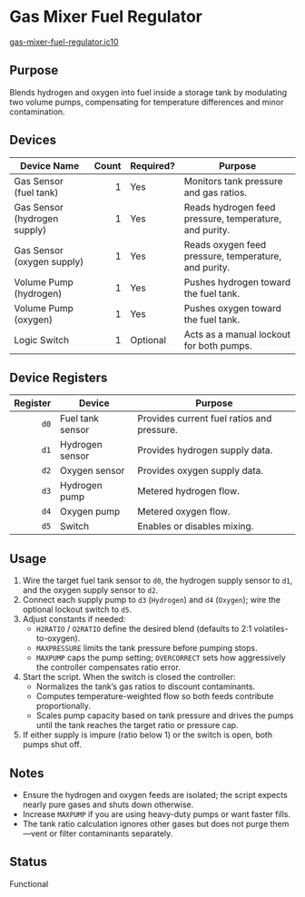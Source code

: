 # Gas Mixer Fuel Regulator

[gas-mixer-fuel-regulator.ic10](../../gas-mixer-fuel-regulator.ic10)

## Purpose
Blends hydrogen and oxygen into fuel inside a storage tank by modulating two volume pumps, compensating for temperature differences and minor contamination.

## Devices
| Device Name | Count | Required? | Purpose |
|-------------|------:|-----------|---------|
| Gas Sensor (fuel tank) | 1 | Yes | Monitors tank pressure and gas ratios. |
| Gas Sensor (hydrogen supply) | 1 | Yes | Reads hydrogen feed pressure, temperature, and purity. |
| Gas Sensor (oxygen supply) | 1 | Yes | Reads oxygen feed pressure, temperature, and purity. |
| Volume Pump (hydrogen) | 1 | Yes | Pushes hydrogen toward the fuel tank. |
| Volume Pump (oxygen) | 1 | Yes | Pushes oxygen toward the fuel tank. |
| Logic Switch | 1 | Optional | Acts as a manual lockout for both pumps. |

## Device Registers
| Register | Device | Purpose |
|---------:|--------|---------|
| `d0` | Fuel tank sensor | Provides current fuel ratios and pressure. |
| `d1` | Hydrogen sensor | Provides hydrogen supply data. |
| `d2` | Oxygen sensor | Provides oxygen supply data. |
| `d3` | Hydrogen pump | Metered hydrogen flow. |
| `d4` | Oxygen pump | Metered oxygen flow. |
| `d5` | Switch | Enables or disables mixing. |

## Usage
1. Wire the target fuel tank sensor to `d0`, the hydrogen supply sensor to `d1`, and the oxygen supply sensor to `d2`.
2. Connect each supply pump to `d3` (`Hydrogen`) and `d4` (`Oxygen`); wire the optional lockout switch to `d5`.
3. Adjust constants if needed:
   - `H2RATIO` / `O2RATIO` define the desired blend (defaults to 2:1 volatiles-to-oxygen).
   - `MAXPRESSURE` limits the tank pressure before pumping stops.
   - `MAXPUMP` caps the pump setting; `OVERCORRECT` sets how aggressively the controller compensates ratio error.
4. Start the script. When the switch is closed the controller:
   - Normalizes the tank’s gas ratios to discount contaminants.
   - Computes temperature-weighted flow so both feeds contribute proportionally.
   - Scales pump capacity based on tank pressure and drives the pumps until the tank reaches the target ratio or pressure cap.
5. If either supply is impure (ratio below 1) or the switch is open, both pumps shut off.

## Notes
- Ensure the hydrogen and oxygen feeds are isolated; the script expects nearly pure gases and shuts down otherwise.
- Increase `MAXPUMP` if you are using heavy-duty pumps or want faster fills.
- The tank ratio calculation ignores other gases but does not purge them—vent or filter contaminants separately.

## Status
Functional
